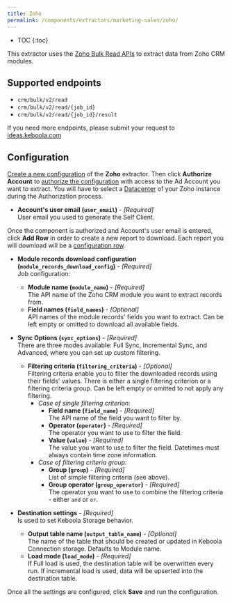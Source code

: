 ```yaml
---
title: Zoho
permalink: /components/extractors/marketing-sales/zoho/
---
```


* TOC
{:toc}

This extractor uses the [Zoho Bulk Read APIs](https://www.zoho.com/crm/developer/docs/api/v2/bulk-read/overview.html) to extract data from Zoho CRM modules.

## Supported endpoints

- `crm/bulk/v2/read`
- `crm/bulk/v2/read/{job_id}`
- `crm/bulk/v2/read/{job_id}/result`

If you need more endpoints, please submit your request to
[ideas.keboola.com](https://ideas.keboola.com/)

## Configuration
[Create a new configuration](/components/#creating-component-configuration) of the **Zoho** extractor.
Then click **Authorize Account** to [authorize the configuration](/components/#authorization) with access to the Ad Account you want to extract. You will have to select a [Datacenter](https://help.zoho.com/portal/en/kb/commerce/user-guide/getting-started-with-zoho-commerce/articles/data-centers) of your Zoho instance during the Authorization process.


- **Account's user email (`user_email`)** - *[Required]*  
  User email you used to generate the Self Client.

Once the component is authorized and Account's user email is entered, click **Add Row** in order to create a new report to download. Each report you will download will be a [configuration row](https://help.keboola.com/components/#configuration-rows).

- **Module records download configuration (`module_records_download_config`)** - *[Required]*  
  Job configuration:
  - **Module name (`module_name`)** - *[Required]*  
    The API name of the Zoho CRM module you want to extract records from.
  - **Field names (`field_names`)** - *[Optional]*  
    API names of the module records' fields you want to extract. Can be left empty or omitted to download all available fields.

- **Sync Options (`sync_options`)** - *[Required]*  
  There are three modes available: Full Sync, Incremental Sync, and Advanced, where you can set up custom filtering.
  - **Filtering criteria (`filtering_criteria`)** - *[Optional]*  
    Filtering criteria enable you to filter the downloaded records using their fields' values. There is either a single filtering criterion or a filtering criteria group. Can be left empty or omitted to not apply any filtering.
    - *Case of single filtering criterion:*
      - **Field name (`field_name`)** - *[Required]*  
        The API name of the field you want to filter by.
      - **Operator (`operator`)** - *[Required]*  
        The operator you want to use to filter the field.
      - **Value (`value`)** - *[Required]*  
        The value you want to use to filter the field. Datetimes must always contain time zone information.
    - *Case of filtering criteria group:*
      - **Group (`group`)** - *[Required]*  
        List of simple filtering criteria (see above).
      - **Group operator (`group_operator`)** - *[Required]*  
        The operator you want to use to combine the filtering criteria - either `and` or `or`.

- **Destination settings** - *[Required]*  
  Is used to set Keboola Storage behavior.
  - **Output table name (`output_table_name`)** - *[Optional]*  
    The name of the table that should be created or updated in Keboola Connection storage. Defaults to Module name.
  - **Load mode (`load_mode`)** - *[Required]*  
    If Full load is used, the destination table will be overwritten every run. If incremental load is used, data will be upserted into the destination table.



Once all the settings are configured, click **Save** and run the configuration.

